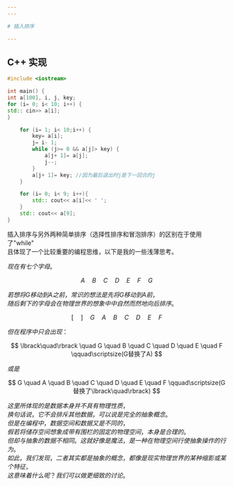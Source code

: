 ```yaml
---
---

# 插入排序

---
```


## C++ 实现

```cpp
#include <iostream>

int main() {
int a[100], i, j, key;
for (i= 0; i< 10; i++) {
std:: cin>> a[i];
}

    for (i= 1; i< 10;i++) {
        key= a[i];
        j= i- 1;
        while (j>= 0 && a[j]> key) {
            a[j+ 1]= a[j];    
            j--;
        }
        a[j+ 1]= key; //因为最后退出时j是下一回合的j
    }

    for (i= 0; i< 9; i++){
        std:: cout<< a[i]<< ' ';
    }
    std:: cout<< a[9];
}
```

插入排序与另外两种简单排序（选择性排序和冒泡排序）的区别在于使用了"while"\
且体现了一个比较重要的编程思维，以下是我的一些浅薄思考。

$现在有七个字母。$

$$
A \quad B \quad C \quad D \quad E \quad F \quad G
$$

$若想将G移动到A之前，常识的想法是先将G移动到A前，$\
$随后剩下的字母会在物理世界的想象中中自然而然地向后排序。$

$$
\lbrack\quad\rbrack \quad G \quad A \quad B \quad C \quad D \quad E \quad F
$$

$但在程序中只会出现：$

$$
\lbrack\quad\rbrack \quad G \quad B \quad C \quad D \quad E \quad F \qquad\scriptsize(G替换了A)
$$

$或是$

$$
G \quad A \quad B \quad C \quad D \quad E \quad F \qquad\scriptsize(G替换了\lbrack\quad\rbrack)
$$

$这里所体现的是数据本身并不具有物理性质，$\
$换句话说，它不会排斥其他数据，可以说是完全的抽象概念。$\
$但是在编程中，数据空间和数据又是不同的，$\
$假若将储存空间想象成带有围栏的固定的物理空间，本身是合理的。$\
$但却与抽象的数据不相同。这就好像是魔法，是一种在物理空间行使抽象操作的行为。$\
$如此，我们发现，二者其实都是抽象的概念，都像是现实物理世界的某种缩影或某个特征，$\
$这意味着什么呢？我们可以做更细致的讨论。$
